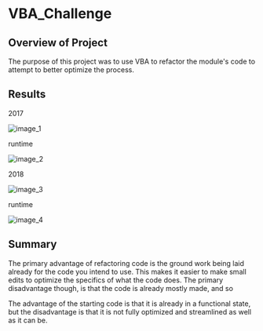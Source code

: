 # VBA_Challenge

## Overview of Project
The purpose of this project was to use VBA to refactor the module's code to attempt to better optimize the process.

## Results

2017

![image_1](Resources/"something.jpeg")

runtime

![image_2](Resources/"something.jpeg")

2018

![image_3](Resources/"something.jpeg")

runtime

![image_4](Resources/"something.jpeg")

## Summary
The primary advantage of refactoring code is the ground work being laid already for the code you intend to use. This makes it easier to make small edits to optimize the specifics of what the code does. The primary disadvantage though, is that the code is already mostly made, and so 

The advantage of the starting code is that it is already in a functional state, but the disadvantage is that it is not fully optimized and streamlined as well as it can be.
